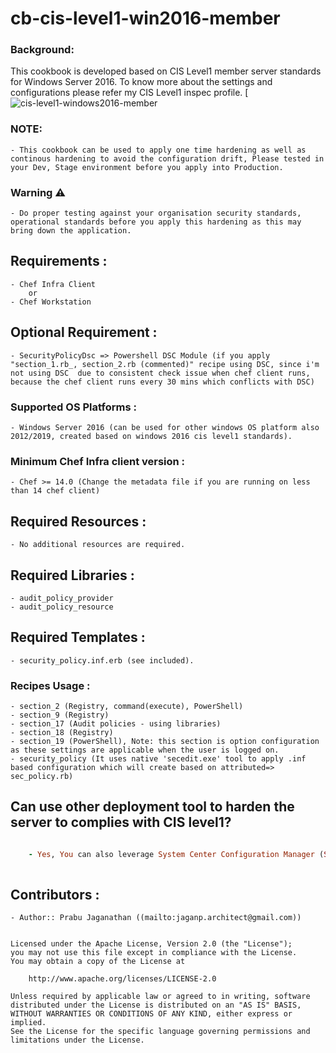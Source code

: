 # cb-cis-level1-win2016-member

### Background:

This cookbook is developed based on CIS Level1 member server standards for Windows Server 2016. To know more about the settings and configurations please refer my CIS Level1 inspec profile. [![cis-level1-windows2016-member](https://github.com/Prabhuapr1984/cis-level1-windows2016-member)

### NOTE: 

    - This cookbook can be used to apply one time hardening as well as continous hardening to avoid the configuration drift, Please tested in your Dev, Stage environment before you apply into Production.

### Warning ⚠️

    - Do proper testing against your organisation security standards, operational standards before you apply this hardening as this may bring down the application.

## Requirements :

    - Chef Infra Client
        or
    - Chef Workstation

## Optional Requirement :

    - SecurityPolicyDsc => Powershell DSC Module (if you apply "section_1.rb_, section_2.rb (commented)" recipe using DSC, since i'm not using DSC  due to consistent check issue when chef client runs, because the chef client runs every 30 mins which conflicts with DSC)

### Supported OS Platforms :

    - Windows Server 2016 (can be used for other windows OS platform also 2012/2019, created based on windows 2016 cis level1 standards).

### Minimum Chef Infra client version :

    - Chef >= 14.0 (Change the metadata file if you are running on less than 14 chef client)

## Required Resources :

    - No additional resources are required.

## Required Libraries :

    - audit_policy_provider
    - audit_policy_resource

## Required Templates :

    - security_policy.inf.erb (see included).

### Recipes Usage :

    - section_2 (Registry, command(execute), PowerShell)
    - section_9 (Registry)
    - section_17 (Audit policies - using libraries)
    - section_18 (Registry)
    - section_19 (PowerShell), Note: this section is option configuration as these settings are applicable when the user is logged on.
    - security_policy (It uses native 'secedit.exe' tool to apply .inf based configuration which will create based on attributed=> sec_policy.rb)

## Can use other deployment tool to harden the server to complies with CIS level1?

```ruby  

    - Yes, You can also leverage System Center Configuration Manager (SCCM), Altris, IBM BigFix, GPO, etc,. other deployment tools for one time hardening using the file included using the powershell command or native cmd.exe 'cb-cis-level1-win2016-member.inf' [see powershell resource section in 'security_policy.rb' recipe].
    
```
## Contributors :

    - Author:: Prabu Jaganathan ((mailto:jaganp.architect@gmail.com))

```text

Licensed under the Apache License, Version 2.0 (the "License");
you may not use this file except in compliance with the License.
You may obtain a copy of the License at

    http://www.apache.org/licenses/LICENSE-2.0

Unless required by applicable law or agreed to in writing, software
distributed under the License is distributed on an "AS IS" BASIS,
WITHOUT WARRANTIES OR CONDITIONS OF ANY KIND, either express or implied.
See the License for the specific language governing permissions and
limitations under the License.
```
